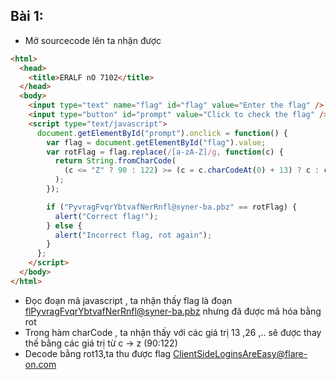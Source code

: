 ## Bài 1:
* Mở sourcecode lên ta nhận được 
```html
<html>
  <head>
    <title>ERALF nO 7102</title>
  </head>
  <body>
    <input type="text" name="flag" id="flag" value="Enter the flag" />
    <input type="button" id="prompt" value="Click to check the flag" />
    <script type="text/javascript">
      document.getElementById("prompt").onclick = function() {
        var flag = document.getElementById("flag").value;
        var rotFlag = flag.replace(/[a-zA-Z]/g, function(c) {
          return String.fromCharCode(
            (c <= "Z" ? 90 : 122) >= (c = c.charCodeAt(0) + 13) ? c : c - 26
          );
        });

        if ("PyvragFvqrYbtvafNerRnfl@syner-ba.pbz" == rotFlag) {
          alert("Correct flag!");
        } else {
          alert("Incorrect flag, rot again");
        }
      };
    </script>
  </body>
</html>
```
* Đọc đoạn mã javascript , ta nhận thấy flag là đoạn flPyvragFvqrYbtvafNerRnfl@syner-ba.pbz nhưng đã được mã hóa bằng rot
* Trong hàm charCode , ta nhận thấy với các giá trị 13 ,26 ,.. sẽ được thay thế bằng các giá trị từ c -> z (90:122) 
* Decode bằng rot13,ta thu được flag  ClientSideLoginsAreEasy@flare-on.com

